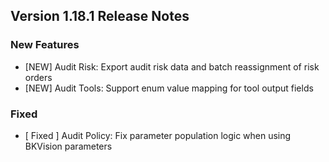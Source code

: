 ## Version 1.18.1 Release Notes

### New Features

- [NEW] Audit Risk: Export audit risk data and batch reassignment of risk orders
- [NEW] Audit Tools: Support enum value mapping for tool output fields

### Fixed

- [ Fixed ] Audit Policy: Fix parameter population logic when using BKVision parameters

